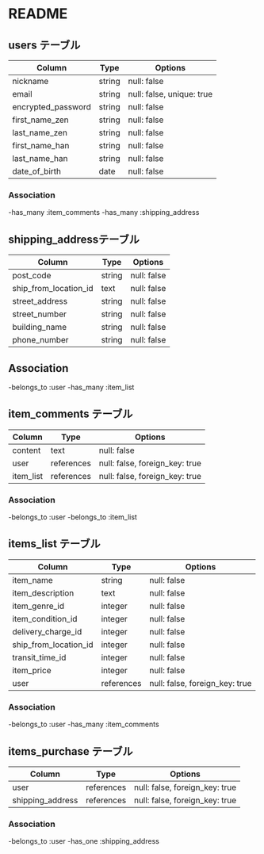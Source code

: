 # README

## users テーブル

| Column             | Type   | Options                   |
| ------------------ | -------| --------------------------|
| nickname           | string | null: false               |
| email              | string | null: false, unique: true |
| encrypted_password | string | null: false               |
| first_name_zen     | string | null: false               |
| last_name_zen      | string | null: false               |
| first_name_han     | string | null: false               |
| last_name_han      | string | null: false               |
| date_of_birth      | date   | null: false               |

### Association

-has_many :item_comments
-has_many :shipping_address

## shipping_addressテーブル

| Column                  | Type       | Options                        |
| -----------------       | ---------- | ------------------------------ |
| post_code               | string     | null: false                    |
| ship_from_location_id   | text       | null: false                    |
| street_address          | string     | null: false                    |
| street_number           | string     | null: false                    |
| building_name           | string     | null: false                    |
| phone_number            | string     | null: false                    |

## Association
-belongs_to :user
-has_many :item_list

## item_comments テーブル

| Column       | Type       | Options                        |
| ------------ | ---------- | ------------------------------ |
| content      | text       | null: false                    |
| user         | references | null: false, foreign_key: true |
| item_list    | references | null: false, foreign_key: true |

### Association

-belongs_to :user
-belongs_to :item_list

## items_list テーブル

| Column                 | Type       | Options                        |
| ---------------------- | ---------- | ------------------------------ |
| item_name              | string     | null: false                    |
| item_description       | text       | null: false                    |
| item_genre_id          | integer    | null: false                    |
| item_condition_id      | integer    | null: false                    |
| delivery_charge_id     | integer    | null: false                    |
| ship_from_location_id  | integer    | null: false                    |
| transit_time_id        | integer    | null: false                    |
| item_price             | integer    | null: false                    |
| user                   | references | null: false, foreign_key: true |

### Association

-belongs_to :user
-has_many :item_comments

## items_purchase テーブル

| Column           | Type       | Options                        |
| ---------------- | ---------- | ------------------------------ |
| user             | references | null: false, foreign_key: true |
| shipping_address | references | null: false, foreign_key: true |

### Association

-belongs_to :user
-has_one :shipping_address
